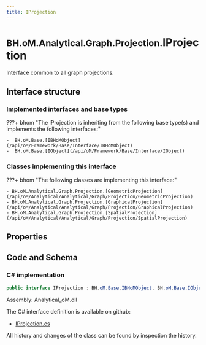 ```yaml
---
title: IProjection
---
```


# <small>BH.oM.Analytical.Graph.Projection.</small>**IProjection**

Interface common to all graph projections.

## Interface structure

### Implemented interfaces and base types

???+ bhom "The IProjection is inheriting from the following base type(s) and implements the following interfaces:"

    -  BH.oM.Base.[IBHoMObject](/api/oM/Framework/Base/Interface/IBHoMObject)
    -  BH.oM.Base.[IObject](/api/oM/Framework/Base/Interface/IObject)


### Classes implementing this interface

???+ bhom "The following classes are implementing this interface:"

    - BH.oM.Analytical.Graph.Projection.[GeometricProjection](/api/oM/Analytical/Analytical/Graph/Projection/GeometricProjection)
    - BH.oM.Analytical.Graph.Projection.[GraphicalProjection](/api/oM/Analytical/Analytical/Graph/Projection/GraphicalProjection)
    - BH.oM.Analytical.Graph.Projection.[SpatialProjection](/api/oM/Analytical/Analytical/Graph/Projection/SpatialProjection)


## Properties

## Code and Schema

### C# implementation

``` C# title="C#"
public interface IProjection : BH.oM.Base.IBHoMObject, BH.oM.Base.IObject
```

Assembly: Analytical_oM.dll

The C# interface definition is available on github:

- [IProjection.cs](https://github.com/BHoM/BHoM/blob/develop/Analytical_oM/Graph\Projection\IProjection.cs)

All history and changes of the class can be found by inspection the history.
